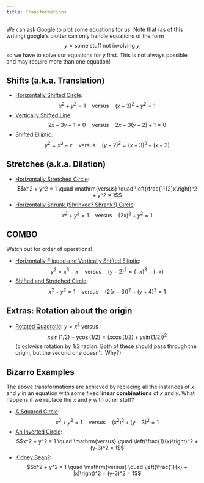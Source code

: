 ```yaml
---
title: Transformations
---
```


We can ask Google to plot some equations for us. Note that (as of this writing) google's plotter can only handle equations of the form $$y = \mathrm{some\ stuff\ not\ involving}\ y,$$ so we have to solve our equations for $y$ first. This is not always possible, and may require more than one equation!

## Shifts (a.k.a. Translation)

* [Horizontally Shifted Circle](https://www.google.com/?gws_rd=ssl#q=plot+y+%3D+sqrt%281+-+x^2%29%2C+y+%3D+-sqrt%281+-+x^2%29%2C+y+%3D+sqrt%281+-+%28x-3%29^2%29%2C+y+%3D+-sqrt%281+-+%28x-3%29^2%29): $$x^2 + y^2 = 1 \quad \mathrm{versus} \quad (x-3)^2 + y^2 = 1$$
* [Vertically Shifted Line](https://www.google.com/?gws_rd=ssl#q=plot+y+%3D+%282%2F3%29x+%2B+1%2F3%2C+y+%3D+%282%2F3%29x+%2B+1%2F3+-+2): $$2x - 3y + 1 = 0 \quad \mathrm{versus} \quad 2x - 3(y+2) + 1 = 0$$
* [Shifted Elliptic](https://www.google.com/?gws_rd=ssl#q=plot+y+%3D+sqrt%28x^3+-+x%29%2C+y+%3D+-sqrt%28x^3+-+x%29%2C+y+%3D+sqrt%28%28x-3%29^3+-+%28x-3%29%29+%2B+2%2C+y+%3D+-sqrt%28%28x-3%29^3+-+%28x-3%29%29+%2B++2): $$y^2 = x^3 - x \quad \mathrm{versus} \quad (y-2)^2 = (x-3)^3 - (x-3)$$

## Stretches (a.k.a. Dilation)

* [Horizontally Stretched Circle](https://www.google.com/?gws_rd=ssl#q=plot+y+%3D+sqrt%281+-+x^2%29%2C+y+%3D+-sqrt%281+-+x^2%29%2C+y+%3D+sqrt%281+-+%28x%2F2%29^2%29%2C+y+%3D+-sqrt%281+-+%28x%2F2%29^2%29): $$x^2 + y^2 = 1 \quad \mathrm{versus} \quad \left(\frac{1}{2}x\right)^2 + y^2 = 1$$
* [Horizontally Shrunk (Shrinked? Shrank?) Circle](https://www.google.com/?gws_rd=ssl#q=plot+y+%3D+sqrt%281+-+x^2%29%2C+y+%3D+-sqrt%281+-+x^2%29%2C+y+%3D+sqrt%281+-+%282x%29^2%29%2C+y+%3D+-sqrt%281+-+%282x%29^2%29): $$x^2 + y^2 = 1 \quad \mathrm{versus} \quad (2x)^2 + y^2 = 1$$

## COMBO

Watch out for order of operations!

* [Horizontally Flipped and Vertically Shifted Elliptic](https://www.google.com/?gws_rd=ssl#q=plot+y+%3D+sqrt%28x^3+-+x%29%2C+y+%3D+-sqrt%28x^3+-+x%29%2C+y+%3D+sqrt%28%28-x%29^3+-+%28-x%29%29+%2B+2%2C+y+%3D+-sqrt%28%28-x%29^3+-+%28-x%29%29+%2B+2): $$y^2 = x^3 - x \quad \mathrm{versus} \quad (y-2)^2 = (-x)^3 - (-x)$$
* [Shifted and Stretched Circle](https://www.google.com/?gws_rd=ssl#q=plot+y+%3D+sqrt%281+-+x^2%29%2C+y+%3D+-sqrt%281+-+x^2%29%2C+y+%3D+sqrt%281+-+%282%28x+-+3%29%29^2%29-4%2C+y+%3D+-sqrt%281+-+%282%28x-3%29%29^2%29-4): $$x^2 + y^2 = 1 \quad \mathrm{versus} \quad (2(x-3))^2 + (y+4)^2 = 1$$

## Extras: Rotation about the origin

* [Rotated Quadratic](https://www.google.com/?gws_rd=ssl#q=plot+y+%3D+x^2%2C+y+%3D+%28-cos%2810%29*%282*x*sin%281%2F2%29+%2B+1%29+%2B+sqrt%284*x*sin%281%2F2%29*sin%282*1%2F2%29+%2B+%28cos%281%2F2%29%29^2%29%29%2F%282*%28sin%281%2F2%29%29^2%29%2C+y+%3D+%28-cos%2810%29*%282*x*sin%281%2F2%29+%2B+1%29+-+sqrt%284*x*sin%281%2F2%29*sin%282*1%2F2%29+%2B+%28cos%281%2F2%29%29^2%29%29%2F%282*%28sin%281%2F2%29%29^2%29): $y = x^2$ versus $$x\sin(1/2) - y\cos(1/2) = (x\cos(1/2) + y\sin(1/2))^2$$ (clockwise rotation by 1/2 radian. Both of these should pass through the origin, but the second one doesn't. Why?)

## Bizarro Examples

The above transformations are achieved by replacing all the instances of $x$ and $y$ in an equation with some fixed **linear combinations** of $x$ and $y$. What happens if we replace the $x$ and $y$ with other stuff?

* [A Squared Circle](https://www.google.com/?gws_rd=ssl#q=plot+y+%3D+sqrt%281+-+x^2%29%2C+y+%3D+-sqrt%281+-+x^2%29%2C+y+%3D+sqrt%281+-+%28x^2%29^2%29%2B3%2C+y+%3D+-sqrt%281+-+%28x^2%29^2%29%2B3): $$x^2 + y^2 = 1 \quad \mathrm{versus} \quad (x^2)^2 + (y-3)^2 = 1$$
* [An Inverted Circle](https://www.google.com/?gws_rd=ssl#q=plot+y+%3D+sqrt%281+-+x^2%29%2C+y+%3D+-sqrt%281+-+x^2%29%2C+y+%3D+sqrt%281+-+%281%2Fx%29^2%29%2B3%2C+y+%3D+-sqrt%281+-+%281%2Fx%29^2%29%2B3): $$x^2 + y^2 = 1 \quad \mathrm{versus} \quad \left(\frac{1}{x}\right)^2 + (y-3)^2 = 1$$
* [Kidney Bean?](https://www.google.com/?gws_rd=ssl#q=plot+y+%3D+sqrt%281+-+x^2%29%2C+y+%3D+-sqrt%281+-+x^2%29%2C+y+%3D+sqrt%281+-+%281%2Fx+%2B+abs%28x%29%29^2%29%2B3%2C+y+%3D+-sqrt%281+-+%281%2Fx+%2B+abs%28x%29%29^2%29%2B3): $$x^2 + y^2 = 1 \quad \mathrm{versus} \quad \left(\frac{1}{x} + |x|\right)^2 + (y-3)^2 = 1$$